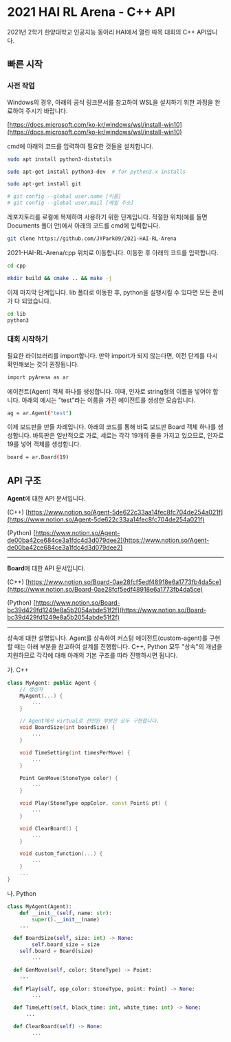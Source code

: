 # 2021 HAI RL Arena - C++ API
2021년 2학기 한양대학교 인공지능 동아리 HAI에서 열린 따목 대회의 C++ API입니다.

## 빠른 시작

### 사전 작업

Windows의 경우, 아래의 공식 링크문서를 참고하여 WSL을 설치하기 위한 과정을 완료하여 주시기 바랍니다.

[https://docs.microsoft.com/ko-kr/windows/wsl/install-win10](https://docs.microsoft.com/ko-kr/windows/wsl/install-win10)

cmd에 아래의 코드를 입력하여 필요한 것들을 설치합니다.

```bash
sudo apt install python3-distutils

sudo apt-get install python3-dev  # for python3.x installs

sudo apt-get install git

# git config --global user.name [이름]
# git config --global user.mail [메일 주소]
```

레포지토리를 로컬에 복제하여 사용하기 위한 단계입니다. 적절한 위치(예를 들면 Documents 폴더 안)에서 아래의 코드를 cmd에 입력합니다.

```bash
git clone https://github.com/JYPark09/2021-HAI-RL-Arena
```

2021-HAI-RL-Arena/cpp 위치로 이동합니다. 이동한 후 아래의 코드를 입력합니다.

```bash
cd cpp

mkdir build && cmake .. && make -j
```

이제 마지막 단계입니다. lib 폴더로 이동한 후, python을 실행시킬 수 있다면 모든 준비가 다 되었습니다.

```bash
cd lib
python3
```

### 대회 시작하기

필요한 라이브러리를 import합니다. 만약 import가 되지 않는다면, 이전 단계를 다시 확인해보는 것이 권장됩니다.

```bash
import pyArena as ar
```

에이전트(Agent) 객체 하나를 생성합니다. 이때, 인자로 string형의 이름을 넣어야 합니다. 아래의 예시는 "test"라는 이름을 가진 에이전트를 생성한 모습입니다.

```bash
ag = ar.Agent("test")
```

이제 보드판을 만들 차례입니다. 아래의 코드를 통해 바둑 보드판 Board 객체 하나를 생성합니다. 바둑판은 일반적으로 가로, 세로는 각각 19개의 줄을 가지고 있으므로, 인자로 19를 넣어 객체를 생성합니다.

```bash
board = ar.Board(19)
```

## API 구조

**Agent**에 대한 API 문서입니다.

(C++)      [https://www.notion.so/Agent-5de622c33aa14fec8fc704de254a021f](https://www.notion.so/Agent-5de622c33aa14fec8fc704de254a021f)

(Python)  [https://www.notion.so/Agent-de00ba42ce684ce3a1fdc4d3d079dee2](https://www.notion.so/Agent-de00ba42ce684ce3a1fdc4d3d079dee2)

---

**Board**에 대한 API 문서입니다.

(C++)      [https://www.notion.so/Board-0ae28fcf5edf48918e6a1773fb4da5ce](https://www.notion.so/Board-0ae28fcf5edf48918e6a1773fb4da5ce)

(Python)  [https://www.notion.so/Board-bc39d429fd1249e8a5b2054abde51f2f](https://www.notion.so/Board-bc39d429fd1249e8a5b2054abde51f2f)

---

상속에 대한 설명입니다. Agent를 상속하여 커스텀 에이전트(custom-agent)를 구현할 때는 아래 부분을 참고하여 설계를 진행합니다. C++, Python 모두 "상속"의 개념을 지원하므로 각각에 대해 아래의 기본 구조를 따라 진행하시면 됩니다.

가. C++

```cpp
class MyAgent: public Agent {
	// 생성자
	MyAgent(...) {
		...
	}

	// Agent에서 virtual로 선언된 부분은 모두 구현합니다.
	void BoardSize(int boardSize) {
		...
	}

	void TimeSetting(int timesPerMove) {
		...
	}

	Point GenMove(StoneType color) {
		...
	}

	void Play(StoneType oppColor, const Point& pt) {
		...
	}

	void ClearBoard() {
		...
	}

	void custom_function(...) {
		...
	}
	...
}
```

나. Python

```python
class MyAgent(Agent):
	def __init__(self, name: str):
		super().__init__(name)
    ...

  def BoardSize(self, size: int) -> None:
		self.board_size = size
    self.board = Board(size)
		...

  def GenMove(self, color: StoneType) -> Point:
    ...

  def Play(self, opp_color: StoneType, point: Point) -> None:
		...

  def TimeLeft(self, black_time: int, white_time: int) -> None:
	  ...

  def ClearBoard(self) -> None:
		...
```
